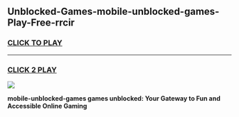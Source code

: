 
## Unblocked-Games-mobile-unblocked-games-Play-Free-rrcir
<h3>
<a href="https://premium76.site?title=mobile-unblocked-games&ref=20A">CLICK TO PLAY</a></h3>
<hr>

<h3>
<a href="https://premium76.site?title=mobile-unblocked-games&ref=20A">CLICK 2 PLAY</a>
  
</h3>

<a href="https://premium76.site?title=mobile-unblocked-games&ref=20A"><img src="https://clearcache.store/games.png"></a>


**mobile-unblocked-games games unblocked: Your Gateway to Fun and Accessible Online Gaming**
